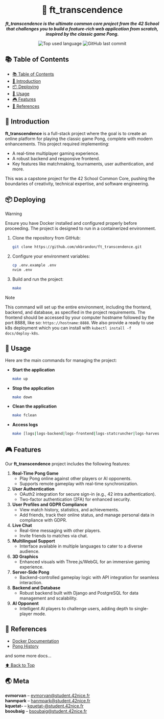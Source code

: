 <h1 align="center">🏓 ft_transcendence</h1>

<p align="center">
	<b><i>ft_transcendence is the ultimate common core project from the 42 School that challenges you to build a feature-rich web application from scratch, inspired by the classic game Pong.</i></b><br>
</p>

<p align="center">
	<img alt="Top used language" src="https://img.shields.io/github/languages/top/okbrandon/ft_transcendence?color=success"/>
	<img alt="GitHub last commit" src="https://img.shields.io/github/last-commit/okbrandon/ft_transcendence"/>
</p>

## 📚 Table of Contents

- [📚 Table of Contents](#-table-of-contents)
- [📣 Introduction](#-introduction)
- [📦 Deploying](#-deploying)
- [📝 Usage](#-usage)
- [🎮 Features](#-features)
- [📎 References](#-references)

## 📣 Introduction

**ft_transcendence** is a full-stack project where the goal is to create an online platform for playing the classic game Pong, complete with modern enhancements. This project required implementing:

- A real-time multiplayer gaming experience.
- A robust backend and responsive frontend.
- Key features like matchmaking, tournaments, user authentication, and more.

This was a capstone project for the 42 School Common Core, pushing the boundaries of creativity, technical expertise, and software engineering.

## 📦 Deploying

> [!WARNING]
> Ensure you have Docker installed and configured properly before proceeding. The project is designed to run in a containerized environment.

1. Clone the repository from GitHub:
   ```sh
   git clone https://github.com/okbrandon/ft_transcendence.git
   ```

2. Configure your environment variables:
   ```sh
   cp .env.example .env
   nvim .env
   ```

3. Build and run the project:
   ```sh
   make
   ```

> [!NOTE]
> This command will set up the entire environment, including the frontend, backend, and database, as specified in the project requirements.
> The frontend should be accessed by your computer hostname followed by the port 8888, like so: `https://hostname:8888`.
> We also provide a ready to use k8s deployment which you can install with `kubectl install -f docs/deploy-k8s`.

## 📝 Usage

Here are the main commands for managing the project:

- **Start the application**
  ```sh
  make up
  ```

- **Stop the application**
  ```sh
  make down
  ```

- **Clean the application**
  ```sh
  make fclean
  ```

- **Access logs**
  ```sh
  make [logs|logs-backend|logs-frontend|logs-statcruncher|logs-harvester|logs-postgres]
  ```

## 🎮 Features

Our **ft_transcendence** project includes the following features:

1. **Real-Time Pong Game**
   - Play Pong online against other players or AI opponents.
   - Supports remote gameplay with real-time synchronization.
2. **User Authentication**
   - OAuth2 integration for secure sign-in (e.g., 42 intra authentication).
   - Two-factor authentication (2FA) for enhanced security.
3. **User Profiles and GDPR Compliance**
   - View match history, statistics, and achievements.
   - Add friends, track their online status, and manage personal data in compliance with GDPR.
4. **Live Chat**
   - Real-time messaging with other players.
   - Invite friends to matches via chat.
5. **Multilingual Support**
   - Interface available in multiple languages to cater to a diverse audience.
6. **3D Graphics**
   - Enhanced visuals with Three.js/WebGL for an immersive gaming experience.
7. **Server-Side Pong**
   - Backend-controlled gameplay logic with API integration for seamless interaction.
8. **Backend and Database**
   - Robust backend built with Django and PostgreSQL for data management and scalability.
9. **AI Opponent**
   - Intelligent AI players to challenge users, adding depth to single-player mode.

## 📎 References

- [Docker Documentation](https://docs.docker.com/)
- [Pong History](https://en.wikipedia.org/wiki/Pong)

and some more docs...

[⬆ Back to Top](#-table-of-contents)

## 🌏 Meta

**evmorvan** – evmorvan@student.42nice.fr<br>
**hanmpark** – hanmpark@student.42nice.fr<br>
**kquetat-** – kquetat-@student.42nice.fr<br>
**bsoubaig** – bsoubaig@student.42nice.fr<br>
